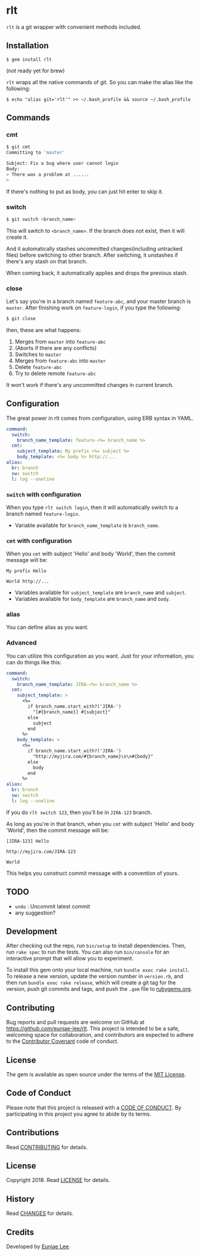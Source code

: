 # rlt

`rlt` is a git wrapper with convenient methods included.

## Installation

    $ gem install rlt

(not ready yet for brew)

`rlt` wraps all the native commands of git. So you can make the alias like the following:

    $ echo "alias git='rlt'" >> ~/.bash_profile && source ~/.bash_profile

## Commands

### cmt
```bash
$ git cmt
Committing to 'master'

Subject: Fix a bug where user cannot login
Body:
> There was a problem at ......
>
```

If there's nothing to put as body, you can just hit enter to skip it.

### switch
```bash
$ git switch <branch_name>
```

This will switch to `<branch_name>`. If the branch does not exist, then it will create it.

And it automatically stashes uncommitted changes(including untracked files) before switching to other branch.
After switching, it unstashes if there's any stash on that branch.

When coming back, it automatically applies and drops the previous stash.

### close

Let's say you're in a branch named `feature-abc`, and your master branch is `master`.
After finishing work on `feature-login`, if you type the following:

```bash
$ git close
```

then, these are what happens:

1. Merges from `master` into `feature-abc`
2. (Aborts if there are any conflicts)
3. Switches to `master`
4. Merges from `feature-abc` into `master`
5. Delete `feature-abc`
6. Try to delete remote `feature-abc`

It won't work if there's any uncommitted changes in current branch.

## Configuration

The great power in rlt comes from configuration, using ERB syntax in YAML.

```yaml
command:
  switch:
    branch_name_template: feature-<%= branch_name %>
  cmt:
    subject_template: My prefix <%= subject %>
    body_template: <%= body %> http://...
alias:
  br: branch
  sw: switch
  l: log --oneline
```

### `switch` with configuration
When you type `rlt switch login`, then it will automatically switch to a branch named `feature-login`.
* Variable available for `branch_name_template` is `branch_name`.

### `cmt` with configuration
When you `cmt` with subject 'Hello' and body 'World', then the commit message will be:

```
My prefix Hello

World http://...
```

* Variables available for `subject_template` are `branch_name` and `subject`.
* Variables available for `body_template` are `branch_name` and `body`.

### alias
You can define alias as you want.

### Advanced
You can utilize this configuration as you want. Just for your information, you can do things like this:

```yaml
command:
  switch:
    branch_name_template: JIRA-<%= branch_name %>
  cmt:
    subject_template: >
      <%=
        if branch_name.start_with?('JIRA-')
          "[#{branch_name}] #{subject}"
        else
          subject
        end
      %>
    body_template: >
      <%=
        if branch_name.start_with?('JIRA-')
          "http://myjira.com/#{branch_name}\n\n#{body}"
        else
          body
        end
      %>
alias:
  br: branch
  sw: switch
  l: log --oneline
```

If you do `rlt switch 123`, then you'll be in `JIRA-123` branch.

As long as you're in that branch, when you `cmt` with subject 'Hello' and body 'World', then the commit message will be:

```
[JIRA-123] Hello

http://myjira.com/JIRA-123

World
```

This helps you construct commit message with a convention of yours.

## TODO

* `undo` : Uncommit latest commit
* any suggestion?

## Development

After checking out the repo, run `bin/setup` to install dependencies. Then, run `rake spec` to run the tests. You can also run `bin/console` for an interactive prompt that will allow you to experiment.

To install this gem onto your local machine, run `bundle exec rake install`. To release a new version, update the version number in `version.rb`, and then run `bundle exec rake release`, which will create a git tag for the version, push git commits and tags, and push the `.gem` file to [rubygems.org](https://rubygems.org).

## Contributing

Bug reports and pull requests are welcome on GitHub at https://github.com/eunjae-lee/rlt. This project is intended to be a safe, welcoming space for collaboration, and contributors are expected to adhere to the [Contributor Covenant](http://contributor-covenant.org) code of conduct.

## License

The gem is available as open source under the terms of the [MIT License](https://opensource.org/licenses/MIT).

## Code of Conduct

Please note that this project is released with a [CODE OF CONDUCT](CODE_OF_CONDUCT.md). By
participating in this project you agree to abide by its terms.

## Contributions

Read [CONTRIBUTING](CONTRIBUTING.md) for details.

## License

Copyright 2018.
Read [LICENSE](LICENSE.md) for details.

## History

Read [CHANGES](CHANGES.md) for details.

## Credits

Developed by [Eunjae Lee](karis612@gmail.com).
